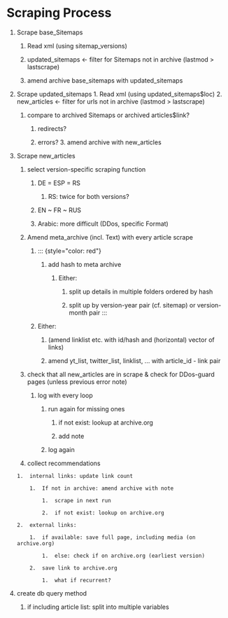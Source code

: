 # Scraping Process

1.  Scrape base_Sitemaps
    1.  Read xml (using sitemap_versions)

    2.  updated_sitemaps \<- filter for Sitemaps not in archive (lastmod \> lastscrape)

    3.  amend archive base_sitemaps with updated_sitemaps
2.   Scrape updated_sitemaps
    1.  Read xml (using updated_sitemaps\$loc)
    2.  new_articles \<- filter for urls not in archive (lastmod \> lastscrape)
        1.  compare to archived Sitemaps or archived articles\$link?

            1.  redirects?

            2.  errors?
    3.  amend archive with new_articles
3.  Scrape new_articles
    1.  select version-specific scraping function

        1.  DE = ESP = RS

            1.  RS: twice for both versions?

        2.  EN \~ FR \~ RUS

        3.  Arabic: more difficult (DDos, specific Format)

    2.  Amend meta_archive (incl. Text) with every article scrape

        1.  ::: {style="color: red"}
            1.  add hash to meta archive

                1.  Either:

                    1.  split up details in multiple folders ordered by hash

                    2.  split up by version-year pair (cf. sitemap) or version-month pair
            :::

        2.  Either:

            1.  (amend linklist etc. with id/hash and (horizontal) vector of links)

            2.  amend yt_list, twitter_list, linklist, ... with article_id - link pair

    3.  check that all new_articles are in scrape & check for DDos-guard pages (unless previous error note)

        1.  log with every loop

            1.  run again for missing ones

                1.  if not exist: lookup at archive.org

                2.  add note

            2.  log again

    4.   collect recommendations

        1.  internal links: update link count

            1.  If not in archive: amend archive with note

                1.  scrape in next run

                2.  if not exist: lookup on archive.org

        2.  external links:

            1.  if available: save full page, including media (on archive.org)

                1.  else: check if on archive.org (earliest version)

            2.  save link to archive.org

                1.  what if recurrent?
4.  create db query method
    1.  if including article list: split into multiple variables
